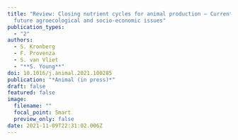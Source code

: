 ```yaml
---
title: "Review: Closing nutrient cycles for animal production – Current and
  future agroecological and socio-economic issues"
publication_types:
  - "2"
authors:
  - S. Kronberg
  - F. Provenza
  - S. van Vliet
  - "**S. Young**"
doi: 10.1016/j.animal.2021.100285
publication: "*Animal (in press)*"
draft: false
featured: false
image:
  filename: ""
  focal_point: Smart
  preview_only: false
date: 2021-11-09T22:31:02.006Z
---
```

